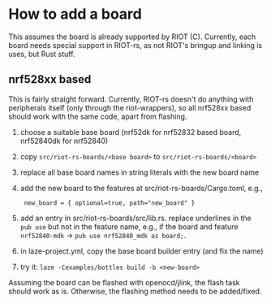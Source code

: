 # How to add a board

This assumes the board is already supported by RIOT (C).
Currently, each board needs special support in RIOT-rs, as not RIOT's bringup and
linking is uses, but Rust stuff.

## nrf528xx based

This is fairly straight forward. Currently, RIOT-rs doesn't do anything with
peripherals itself (only through the riot-wrappers), so all nrf528xx based
should work with the same code, apart from flashing.

1. choose a suitable base board (nrf52dk for nrf52832 based board, nrf52840dk
   for nrf52840)
1. copy `src/riot-rs-boards/<base board>` to `src/riot-rs-boards/<board>`
1. replace all base board names in string literals with the new board name
1. add the new board to the features at src/riot-rs-boards/Cargo.toml, e.g.,

        new_board = { optional=true, path="new_board" }

1. add an entry in src/riot-rs-boards/src/lib.rs. replace underlines in the
   `pub use` but not in the feature name, e.g., if the board and feature
   `nrf52840-mdk` -> `pub use nrf52840_mdk as board;`.

1. in laze-project.yml, copy the base board builder entry (and fix the name)

1. try it: `laze -Cexamples/bottles build -b <new-board>`

Assuming the board can be flashed with openocd/jlink, the flash task should work
as is. Otherwise, the flashing method needs to be added/fixed.
